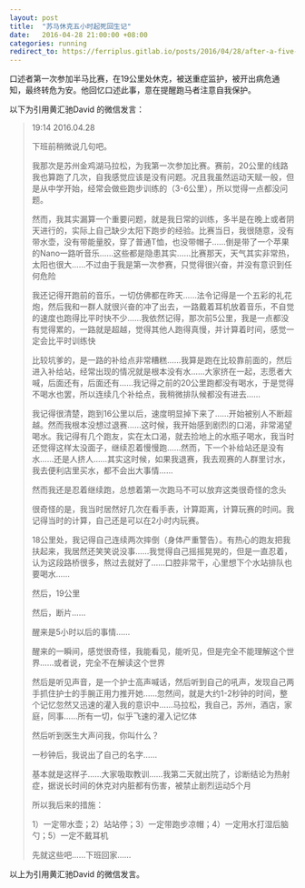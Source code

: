 ```yaml
---
layout: post
title:  "苏马休克五小时起死回生记"
date:   2016-04-28 21:00:00 +08:00
categories: running
redirect_to: https://ferriplus.gitlab.io/posts/2016/04/28/after-a-five-hour-coma.html
---
```

口述者第一次参加半马比赛，在19公里处休克，被送重症监护，被开出病危通知，最终转危为安。他回忆口述此事，意在提醒跑马者注意自我保护。

以下为引用黄汇驰David 的微信发言：  

> 19:14 2016.04.28
> 
> 下班前稍微说几句吧。
> 
> 我那次是苏州金鸡湖马拉松，为我第一次参加比赛。赛前，20公里的线路我也算跑了几次，自我感觉应该是没有问题。况且我虽然运动天赋一般，但是从中学开始，经常会做些跑步训练的（3-6公里），所以觉得一点都没问题。
> 
> 然而，我其实漏算一个重要问题，就是我日常的训练，多半是在晚上或者阴天进行的，实际上自己缺少太阳下跑步的经验。比赛当日，我很随意，没有带水壶，没有带能量胶，穿了普通T恤，也没带帽子……倒是带了一个苹果的Nano一路听音乐……这些都是隐患其实……比赛那天，天气其实非常热，太阳也很大……不过由于我是第一次参赛，只觉得很兴奋，并没有意识到任何危险
> 
> 我还记得开跑前的音乐，一切仿佛都在昨天……法令记得是一个五彩的礼花炮，然后我和一群人就很兴奋的冲了出去，一路戴着耳机放着音乐，不自觉的速度也跑得比平时快不少……我依然记得，那次前5公里，我是一点都没有觉得累的，一路就是超越，觉得其他人跑得真慢，并计算着时间，感觉一定会比平时训练快
> 
> 比较坑爹的，是一路的补给点非常糟糕……我算是跑在比较靠前面的，然后进入补给站，经常出现的情况就是根本没有水……大家挤在一起，志愿者大喊，后面还有，后面还有……我记得之前的20公里跑都没有喝水，于是觉得不喝水也罢，所以连续几个补给点，我稍微排队候都没有进去……
> 
> 我记得很清楚，跑到16公里以后，速度明显掉下来了……开始被别人不断超越。然而我根本没想过退赛……这时候，我开始感到剧烈的口渴，非常渴望喝水。我记得有几个跑友，实在太口渴，就去捡地上的水瓶子喝水，我当时还觉得这样太没面子，继续忍着慢慢跑……然而，下一个补给站还是没有水……还是人挤人……其实这时候，如果我退赛，我去观赛的人群里讨水，我去便利店里买水，都不会出大事情……
> 
> 然而我还是忍着继续跑，总想着第一次跑马不可以放弃这类很奇怪的念头
> 
> 很奇怪的是，我当时居然好几次在看手表，计算距离，计算玩赛的时间。我记得当时的计算，自己还是可以在2小时内玩赛。
> 
> 18公里处，我记得自己连续两次摔倒（身体严重警告）。有热心的跑友把我扶起来，我居然还笑笑说没事……我觉得自己摇摇晃晃的，但是一直忍着，认为这段路桥很多，熬过去就好了……口腔非常干，心里想下个水站排队也要喝水……
> 
> 然后，19公里
> 
> 然后，断片……
> 
> 醒来是5小时以后的事情……
> 
> 醒来的一瞬间，感觉很奇怪，我能看见，能听见，但是完全不能理解这个世界……或者说，完全不在解读这个世界
> 
> 然后是听见声音，是一个护士高声喊话，然后听到自己的吼声，发现自己两手抓住护士的手腕正用力推开她……忽然间，就是大约1-2秒钟的时间，整个记忆忽然又迅速的灌入我的意识中……马拉松，我自己，苏州，酒店，家庭，同事……所有一切，似乎飞速的灌入记忆体
> 
> 然后听到医生大声问我，你叫什么？
> 
> 一秒钟后，我说出了自己的名字……
> 
> 基本就是这样子……大家吸取教训……我第二天就出院了，诊断结论为热射症，据说长时间的休克对内脏都有伤害，被禁止剧烈运动5个月
> 
> 所以我后来的措施：
> 
> 1）一定带水壶；2）站站停；3）一定带跑步凉帽；4）一定用水打湿后脑勺；5）一定不戴耳机
> 
> 先就这些吧……下班回家……

以上为引用黄汇驰David 的微信发言。

